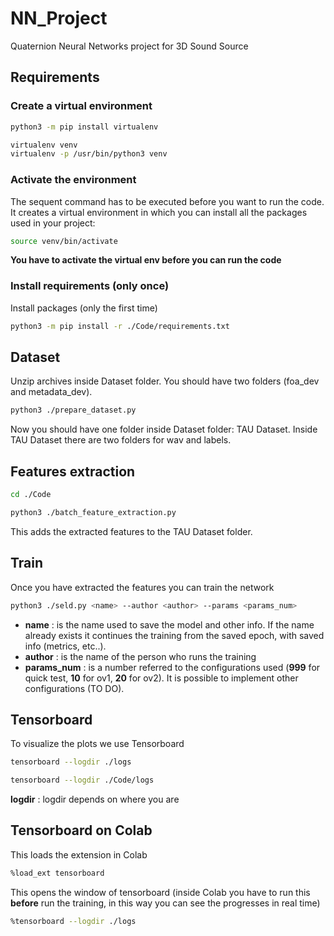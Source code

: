 # NN_Project

Quaternion Neural Networks project for 3D Sound Source

## Requirements
### Create a virtual environment
```bash
python3 -m pip install virtualenv
```
```bash
virtualenv venv
virtualenv -p /usr/bin/python3 venv
```
### Activate the environment
The sequent command has to be executed before you want to run the code. It creates a virtual environment in which you can install all the packages used in your project:
```bash
source venv/bin/activate
```
**You have to activate the virtual env before you can run the code**
### Install requirements (only once)
Install packages (only the first time)
```bash
python3 -m pip install -r ./Code/requirements.txt
```

## Dataset
Unzip archives inside Dataset folder.
You should have two folders (foa_dev and metadata_dev).
```bash
python3 ./prepare_dataset.py
```

Now you should have one folder inside Dataset folder: TAU Dataset.
Inside TAU Dataset there are two folders for wav and labels.

## Features extraction
```bash
cd ./Code
```
```bash
python3 ./batch_feature_extraction.py
```
This adds the extracted features to the TAU Dataset folder.

## Train
Once you have extracted the features you can train the network
```bash
python3 ./seld.py <name> --author <author> --params <params_num>
```
<ul>
<li><b>name</b> : is the name used to save the model and other info. If the name already exists it continues the training from the saved epoch, with saved info (metrics, etc..).
<li><b>author</b> : is the name of the person who runs the training</li> 
<li><b>params_num</b> : is a number referred to the configurations used (<b>999</b> for quick test, <b>10</b> for ov1, <b>20</b> for ov2). It is possible to implement other configurations (TO DO).</li>
</ul>

## Tensorboard
To visualize the plots we use Tensorboard
```bash
tensorboard --logdir ./logs
```
```bash
tensorboard --logdir ./Code/logs
```
<b>logdir</b> : logdir depends on where you are

## Tensorboard on Colab
This loads the extension in Colab
```bash
%load_ext tensorboard
```
This opens the window of tensorboard (inside Colab you have to run this <b>before</b> run the training, in this way you can see the progresses in real time)
```bash 
%tensorboard --logdir ./logs
```
